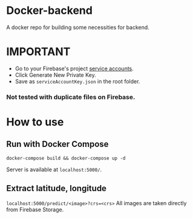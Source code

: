# Docker-backend
A docker repo for building some necessities for backend.

# IMPORTANT
- Go to your Firebase's project [service accounts](https://console.firebase.google.com/project/_/settings/serviceaccounts/adminsdk).
- Click Generate New Private Key.
- Save as `serviceAccountKey.json` in the root folder.
### Not tested with duplicate files on Firebase.

# How to use
## Run with Docker Compose
```
docker-compose build && docker-compose up -d
```
Server is available at `localhost:5000/`.

## Extract latitude, longitude
```localhost:5000/predict/<image>?crs=<crs>```
All images are taken directly from Firebase Storage.
